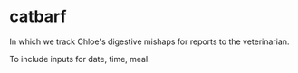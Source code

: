 catbarf
=======

In which we track Chloe's digestive mishaps for reports to the veterinarian.

To include inputs for date, time, meal. 

